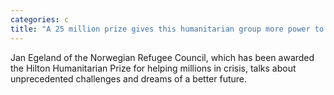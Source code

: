 ```yaml
---
categories: c
title: "A 25 million prize gives this humanitarian group more power to halt human suffering"
---
```

Jan Egeland of the Norwegian Refugee Council, which has been awarded the Hilton Humanitarian Prize for helping millions in crisis, talks about unprecedented challenges and dreams of a better future.
